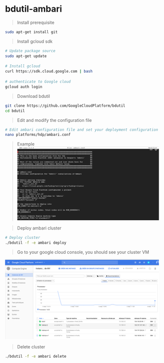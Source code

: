 # bdutil-ambari

> Install prerequisite

```sh
sudo apt-get install git
```

> Install gcloud sdk

```sh
# Update package source
sudo apt-get update

# Install gcloud
curl https://sdk.cloud.google.com | bash

# authenticate to Google cloud
gcloud auth login                   

```

> Download bdutil

```sh
git clone https://github.com/GoogleCloudPlatform/bdutil 
cd bdutil
```

> Edit and modify the configuration file

```sh
# Edit ambari configuration file and set your deployment configuration
nano platforms/hdp/ambari.conf

```
> Example
![ambari.conf head](https://github.com/gamboabdoulraoufou/bdutil-ambari/blob/master/ambari.conf.png)



> Deploy ambari cluster

```sh
# Deploy cluster
./bdutil -f -e ambari deploy

```

> Go to your google cloud console, you should see your cluster VM

![ambari.conf head](https://github.com/gamboabdoulraoufou/bdutil-ambari/blob/master/console_gcp.png)


> Delete cluster

```sh
./bdutil -f -e ambari delete
```
